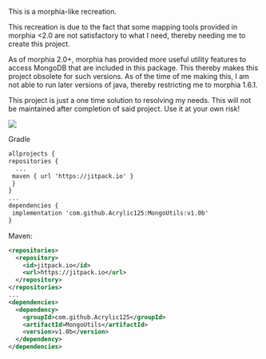  This is a morphia-like recreation.
 
 This recreation is due to the fact that some mapping tools provided
 in morphia <2.0 are not satisfactory to what I need, thereby needing me
 to create this project.
 
 As of morphia 2.0+, morphia has provided more useful utility features
 to access MongoDB that are included in this package. This thereby makes
 this project obsolete for such versions. As of the time of me making this,
 I am not able to run later versions of java, thereby restricting me to
 morphia 1.6.1.
 
 This project is just a one time solution to resolving my needs. This will
 not be maintained after completion of said project.
 Use it at your own risk!
 
 [![](https://jitpack.io/v/Acrylic125/MongoUtils.svg)](https://jitpack.io/#Acrylic125/MongoUtils)
 
 Gradle
 ```xml
allprojects {
repositories {
   ...
  maven { url 'https://jitpack.io' }
  }
}
 ...
dependencies {
  implementation 'com.github.Acrylic125:MongoUtils:v1.0b'
}
```

Maven:
```xml
<repositories>
  <repository>
    <id>jitpack.io</id>
    <url>https://jitpack.io</url>
  </repository>
</repositories>
...
<dependencies>
  <dependency>
    <groupId>com.github.Acrylic125</groupId>
    <artifactId>MongoUtils</artifactId>
    <version>v1.0b</version>
  </dependency>
</dependencies>
```

